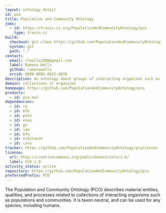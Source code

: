 ```yaml
---
layout: ontology_detail
id: pco
title: Population and Community Ontology
jobs:
  - id: https://travis-ci.org/PopulationAndCommunityOntology/pco
    type: travis-ci
build:
  checkout: git clone https://github.com/PopulationAndCommunityOntology/pco.git
  system: git
  path: "."
contact:
  email: rlwalls2008@gmail.com
  label: Ramona Walls
  github: ramonawalls
  orcid: 0000-0001-8815-0078
description: An ontology about groups of interacting organisms such as populations and communities
domain: collections of organisms
homepage: https://github.com/PopulationAndCommunityOntology/pco
products:
  - id: pco.owl
dependencies:
  - id: ro
  - id: bfo
  - id: pato
  - id: envo
  - id: go
  - id: iao
  - id: bfo
  - id: ncbitaxon
  - id: caro
tracker: https://github.com/PopulationAndCommunityOntology/pco/issues
license:
  url: http://creativecommons.org/publicdomain/zero/1.0/
  label: CC0 1.0
activity_status: active
repository: https://github.com/PopulationAndCommunityOntology/pco
preferredPrefix: PCO
---
```


The Population and Community Ontology (PCO) describes material entities, qualities, and processes related to collections of interacting organisms such as populations and communities. It is taxon neutral, and can be used for any species, including humans.
